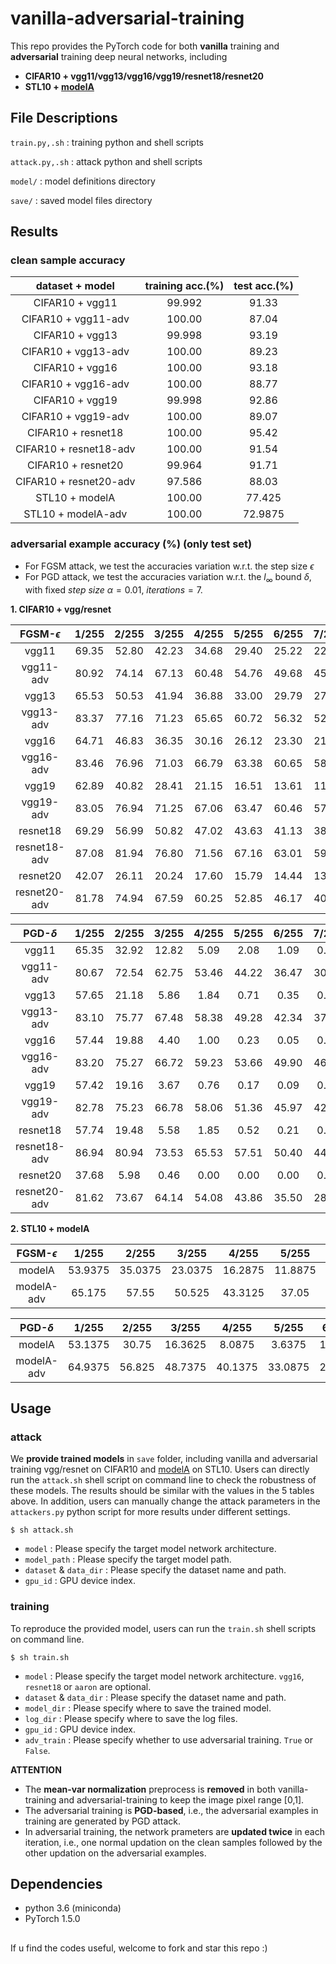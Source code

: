 # vanilla-adversarial-training

This repo provides the PyTorch code for both **vanilla** training and **adversarial** training deep neural networks, including
- **CIFAR10 + vgg11/vgg13/vgg16/vgg19/resnet18/resnet20**
- **STL10 + [modelA](https://github.com/aaron-xichen/pytorch-playground/blob/master/stl10/model.py)**

## File Descriptions

`train.py,.sh` : training python and shell scripts

`attack.py,.sh` : attack python and shell scripts

`model/` : model definitions directory

`save/` : saved model files directory


## Results

### **clean sample** accuracy

dataset + model         | training acc.(%) | test acc.(%)
:-:                     | :-:              | :-:
CIFAR10 + vgg11         | 99.992           | 91.33
CIFAR10 + vgg11-adv     | 100.00           | 87.04
CIFAR10 + vgg13         | 99.998           | 93.19
CIFAR10 + vgg13-adv     | 100.00           | 89.23
CIFAR10 + vgg16         | 100.00           | 93.18
CIFAR10 + vgg16-adv     | 100.00           | 88.77
CIFAR10 + vgg19         | 99.998           | 92.86
CIFAR10 + vgg19-adv     | 100.00           | 89.07
CIFAR10 + resnet18      | 100.00           | 95.42
CIFAR10 + resnet18-adv  | 100.00           | 91.54
CIFAR10 + resnet20      | 99.964           | 91.71
CIFAR10 + resnet20-adv  | 97.586           | 88.03
STL10 + modelA          | 100.00           | 77.425
STL10 + modelA-adv      | 100.00           | 72.9875

### **adversarial example** accuracy (%) (only test set)
   - For FGSM attack, we test the accuracies variation w.r.t. the step size $\epsilon$
   - For PGD attack, we test the accuracies variation w.r.t. the $l_\infty$ bound $\delta$, with fixed $step\ size\ \alpha=0.01,\ iterations=7$.

**1. CIFAR10 + vgg/resnet**

FGSM-$\epsilon$ | 1/255 | 2/255 | 3/255 | 4/255 | 5/255 | 6/255 | 7/255 | 8/255 | 9/255 | 10/255 | 11/255 | 12/255
 :-:         | :-:   | :-:   | :-:   | :-:   | :-:   | :-:   | :-:   | :-:   | :-:   | :-:    | :-:    | :-:
vgg11        | 69.35 | 52.80 | 42.23 | 34.68 | 29.40 | 25.22 | 22.31 | 19.59 | 17.89 | 16.44  | 15.27  | 14.43
vgg11-adv    | 80.92 | 74.14 | 67.13 | 60.48 | 54.76 | 49.68 | 45.34 | 41.52 | 38.34 | 35.34  | 32.90  | 30.52
vgg13        | 65.53 | 50.53 | 41.94 | 36.88 | 33.00 | 29.79 | 27.58 | 25.93 | 24.25 | 22.77  | 21.20  | 20.10
vgg13-adv    | 83.37 | 77.16 | 71.23 | 65.65 | 60.72 | 56.32 | 52.20 | 48.67 | 45.94 | 43.31  | 41.11  | 39.14
vgg16        | 64.71 | 46.83 | 36.35 | 30.16 | 26.12 | 23.30 | 21.21 | 19.52 | 18.34 | 17.48  | 16.56  | 15.91
vgg16-adv    | 83.46 | 76.96 | 71.03 | 66.79 | 63.38 | 60.65 | 58.62 | 56.51 | 54.61 | 52.78  | 51.02  | 49.22
vgg19        | 62.89 | 40.82 | 28.41 | 21.15 | 16.51 | 13.61 | 11.65 | 10.35 | 9.52  | 9.08   | 8.67   | 8.42
vgg19-adv    | 83.05 | 76.94 | 71.25 | 67.06 | 63.47 | 60.46 | 57.63 | 55.25 | 53.21 | 51.03  | 48.88  | 47.03
resnet18     | 69.29 | 56.99 | 50.82 | 47.02 | 43.63 | 41.13 | 38.92 | 36.95 | 34.94 | 33.03  | 31.36  | 29.69
resnet18-adv | 87.08 | 81.94 | 76.80 | 71.56 | 67.16 | 63.01 | 59.52 | 56.50 | 53.80 | 51.47  | 49.68  | 48.11
resnet20     | 42.07 | 26.11 | 20.24 | 17.60 | 15.79 | 14.44 | 13.96 | 13.36 | 13.16 | 13.07  | 12.82  | 12.55
resnet20-adv | 81.78 | 74.94 | 67.59 | 60.25 | 52.85 | 46.17 | 40.28 | 35.06 | 30.14 | 26.40  | 23.17  | 20.41


PGD-$\delta$ | 1/255 | 2/255 | 3/255 | 4/255 | 5/255 | 6/255 | 7/255 | 8/255 | 9/255 | 10/255 | 11/255 | 12/255
 :-:         | :-:   | :-:   | :-:   | :-:   | :-:   | :-:   | :-:   | :-:   | :-:   | :-:    | :-:    | :-:
vgg11        | 65.35 | 32.92 | 12.82 | 5.09  | 2.08  | 1.09  | 0.54  | 0.36  | 0.22  | 0.12   | 0.08   | 0.07
vgg11-adv    | 80.67 | 72.54 | 62.75 | 53.46 | 44.22 | 36.47 | 30.24 | 25.81 | 22.26 | 19.71  | 17.86  | 16.29
vgg13        | 57.65 | 21.18 | 5.86  | 1.84  | 0.71  | 0.35  | 0.16  | 0.09  | 0.06  | 0.04   | 0.07   | 0.02
vgg13-adv    | 83.10 | 75.77 | 67.48 | 58.38 | 49.28 | 42.34 | 37.02 | 32.48 | 29.05 | 26.19  | 24.35  | 22.68
vgg16        | 57.44 | 19.88 | 4.40  | 1.00  | 0.23  | 0.05  | 0.06  | 0.02  | 0.03  | 0.01   | 0.01   | 0.01
vgg16-adv    | 83.20 | 75.27 | 66.72 | 59.23 | 53.66 | 49.90 | 46.77 | 44.23 | 42.24 | 40.86  | 39.76  | 38.95
vgg19        | 57.42 | 19.16 | 3.67  | 0.76  | 0.17  | 0.09  | 0.02  | 0.00  | 0.01  | 0.01   | 0.00   | 0.00
vgg19-adv    | 82.78 | 75.23 | 66.78 | 58.06 | 51.36 | 45.97 | 42.18 | 39.30 | 36.42 | 34.13  | 32.63  | 31.30
resnet18     | 57.74 | 19.48 | 5.58  | 1.85  | 0.52  | 0.21  | 0.18  | 0.08  | 0.03  | 0.03   | 0.03   | 0.03
resnet18-adv | 86.94 | 80.94 | 73.53 | 65.53 | 57.51 | 50.40 | 44.96 | 40.42 | 37.04 | 34.36  | 32.44  | 30.74
resnet20     | 37.68 | 5.98  | 0.46  | 0.00  | 0.00  | 0.00  | 0.00  | 0.00  | 0.00  | 0.00   | 0.00   | 0.00
resnet20-adv | 81.62 | 73.67 | 64.14 | 54.08 | 43.86 | 35.50 | 28.33 | 22.26 | 17.66 | 14.28  | 11.62  | 9.83

**2. STL10 + modelA**

FGSM-$\epsilon$ | 1/255 | 2/255 | 3/255 | 4/255 | 5/255 | 6/255 | 7/255 | 8/255 | 9/255 | 10/255 | 11/255 | 12/255
 :-:            | :-:   | :-:   | :-:   | :-:   | :-:   | :-:   | :-:   | :-:   | :-:   | :-:    | :-:    | :-:
modelA          |53.9375|35.0375|23.0375|16.2875|11.8875| 9.075 | 7.1125| 5.875 | 4.975 | 4.2375 | 3.7625 | 3.2750
modelA-adv      |65.175 | 57.55 | 50.525|43.3125| 37.05 |31.9875|27.3875| 23.7  |20.1625| 17.2875| 14.95  | 12.875

PGD-$\delta$ | 1/255 | 2/255 | 3/255 | 4/255 | 5/255 | 6/255 | 7/255 | 8/255 | 9/255 | 10/255 | 11/255 | 12/255
 :-:         | :-:   | :-:   | :-:   | :-:   | :-:   | :-:   | :-:   | :-:   | :-:   | :-:    | :-:    | :-:
modelA       |53.1375| 30.75 |16.3625| 8.0875| 3.6375| 1.8375| 0.9   | 0.45  | 0.3   | 0.1875 | 0.1    | 0.0625
modelA-adv   |64.9375| 56.825|48.7375|40.1375|33.0875| 27.275|22.4375| 18.075| 14.675| 12.325 | 10.575 | 9.20

## Usage

### attack

We **provide trained models** in `save` folder, including vanilla and adversarial training vgg/resnet on CIFAR10 and [modelA](https://github.com/aaron-xichen/pytorch-playground/blob/master/stl10/model.py) on STL10.
Users can directly run the `attack.sh` shell script on command line to check the robustness of these models.
The results should be similar with the values in the 5 tables above.
In addition, users can manually change the attack parameters in the `attackers.py` python script for more results under different settings.
```
$ sh attack.sh
```
- `model` : Please specify the target model network architecture.
- `model_path` : Please specify the target model path.
- `dataset` & `data_dir` : Please specify the dataset name and path.
- `gpu_id` : GPU device index.

### training

To reproduce the provided model, users can run the `train.sh` shell scripts on command line.
```
$ sh train.sh
```
- `model` : Please specify the target model network architecture. `vgg16`, `resnet18` or `aaron` are optional.
- `dataset` & `data_dir` : Please specify the dataset name and path.
- `model_dir` : Please specify where to save the trained model.
- `log_dir` : Please specify where to save the log files.
- `gpu_id` : GPU device index.
- `adv_train` : Please specify whether to use adversarial training. `True` or `False`.

**ATTENTION** 
- The **mean-var normalization** preprocess is **removed** in both vanilla-training and adversarial-training to keep the image pixel range [0,1].
- The adversarial training is **PGD-based**, i.e., the adversarial examples in training are generated by PGD attack.
- In adversarial training, the network prameters are **updated twice** in each iteration, i.e., one normal updation on the clean samples followed by the other updation on the adversarial examples.


## Dependencies
- python 3.6 (miniconda)
- PyTorch 1.5.0

## 

If u find the codes useful, welcome to fork and star this repo :)